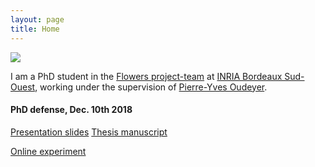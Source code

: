 ```yaml
---
layout: page
title: Home
---
```


<img class="img-home" src="{{ site.baseurl }}/resources/photo.jpg"/>

I am a PhD student in the [Flowers project-team][flowers] at [INRIA Bordeaux Sud-Ouest][inria], working under the supervision of [Pierre-Yves Oudeyer][py].

#### PhD defense, Dec. 10th 2018

[Presentation slides][slides]
[Thesis manuscript][manuscript]


[Online experiment][game]

[flowers]:      http://flowers.inria.fr
[inria]:   		http://www.inria.fr/en/centre/bordeaux
[py]:			http://www.pyoudeyer.com
[manuscript]:		https://drive.google.com/file/d/1qLMr98AFp1rEn7QCtFQ3mU9VO3KXh_Nl/view?usp=sharing
[slides]:		https://drive.google.com/file/d/1qLMr98AFp1rEn7QCtFQ3mU9VO3KXh_Nl/view?usp=sharing
[game]:		http://naming-game.space
